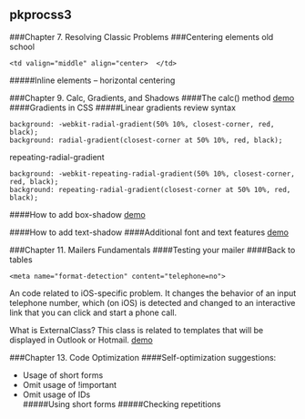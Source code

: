 ## pkprocss3

###Chapter 7. Resolving Classic Problems
###Centering elements
old school
```
<td valign="middle" align="center>  </td>
```
#####Inline elements – horizontal centering





###Chapter 9. Calc, Gradients, and Shadows
####The calc() method
[demo](https://jsfiddle.net/rengokantai/xh26rnwz/)
####Gradients in CSS
#####Linear gradients
review syntax
```
background: -webkit-radial-gradient(50% 10%, closest-corner, red, black);
background: radial-gradient(closest-corner at 50% 10%, red, black);
```
repeating-radial-gradient
```
background: -webkit-repeating-radial-gradient(50% 10%, closest-corner, red, black);
background: repeating-radial-gradient(closest-corner at 50% 10%, red, black);
```
####How to add box-shadow
[demo](https://jsfiddle.net/rengokantai/sxkfh3pk/)

####How to add text-shadow
####Additional font and text features
[demo](https://jsfiddle.net/rengokantai/u58h1k4m/)


###Chapter 11. Mailers Fundamentals
####Testing your mailer
####Back to tables
```
<meta name="format-detection" content="telephone=no">
```
An code related to iOS-specific problem. It changes the behavior of an input telephone number, which (on iOS) is detected and changed to an interactive link that you can click and start a phone call.  


What is ExternalClass? This class is related to templates that will be displayed in Outlook or Hotmail.
[demo](https://jsfiddle.net/rengokantai/f6ztftzr/)



###Chapter 13. Code Optimization
####Self-optimization
suggestions:
- Usage of short forms
- Omit usage of !important
- Omit usage of IDs  
#####Using short forms
#####Checking repetitions
